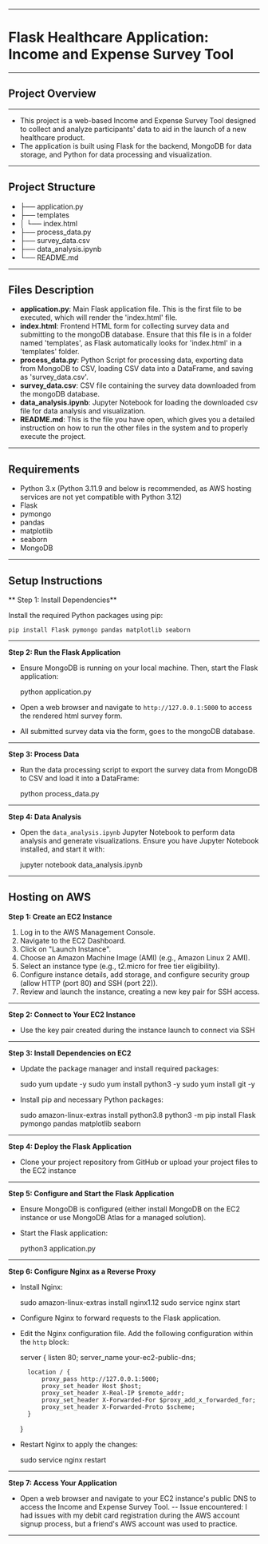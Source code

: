 -------------------------------
# Flask Healthcare Application: Income and Expense Survey Tool
-------------------------------


## Project Overview
----------------
- This project is a web-based Income and Expense Survey Tool designed to collect and analyze participants' data to aid in the launch of a new healthcare product. 
- The application is built using Flask for the backend, MongoDB for data storage, and Python for data processing and visualization.
--------------------------

## Project Structure

- ├── application.py
- ├── templates
- │   └── index.html
- ├── process_data.py
- ├── survey_data.csv
- ├── data_analysis.ipynb
- └── README.md
-------------------------

## Files Description

- **application.py**: Main Flask application file. This is the first file to be executed, which will render the 'index.html' file.
- **index.html**: Frontend HTML form for collecting survey data and submitting to the mongoDB database. Ensure that this file is in a folder named 'templates', as Flask automatically looks for 'index.html' in a 'templates' folder.
- **process_data.py**: Python Script for processing data, exporting data from MongoDB to CSV, loading CSV data into a DataFrame, and saving as 'survey_data.csv'.
- **survey_data.csv**: CSV file containing the survey data downloaded from the mongoDB database.
- **data_analysis.ipynb**: Jupyter Notebook for loading the downloaded csv file for data analysis and visualization.
- **README.md**: This is the file you have open, which gives you a detailed instruction on how to run the other files in the system and to properly execute the project.
------------------------------

## Requirements

- Python 3.x (Python 3.11.9 and below is recommended, as AWS hosting services are not yet compatible with Python 3.12)
- Flask
- pymongo
- pandas
- matplotlib
- seaborn
- MongoDB
-----------------------------

## Setup Instructions

** Step 1: Install Dependencies**

Install the required Python packages using pip:

    pip install Flask pymongo pandas matplotlib seaborn
-----
**Step 2: Run the Flask Application**

- Ensure MongoDB is running on your local machine. Then, start the Flask application:

    python application.py

- Open a web browser and navigate to `http://127.0.0.1:5000` to access the rendered html survey form. 
- All submitted survey data via the form, goes to the mongoDB database.
------
**Step 3: Process Data**

- Run the data processing script to export the survey data from MongoDB to CSV and load it into a DataFrame:

    python process_data.py
-----
**Step 4: Data Analysis**

- Open the `data_analysis.ipynb` Jupyter Notebook to perform data analysis and generate visualizations. Ensure you have Jupyter Notebook installed, and start it with:

    jupyter notebook data_analysis.ipynb
----------------------------------------------------

## Hosting on AWS

**Step 1: Create an EC2 Instance**

1. Log in to the AWS Management Console.
2. Navigate to the EC2 Dashboard.
3. Click on "Launch Instance".
4. Choose an Amazon Machine Image (AMI) (e.g., Amazon Linux 2 AMI).
5. Select an instance type (e.g., t2.micro for free tier eligibility).
6. Configure instance details, add storage, and configure security group (allow HTTP (port 80) and SSH (port 22)).
7. Review and launch the instance, creating a new key pair for SSH access.
-----
**Step 2: Connect to Your EC2 Instance**

- Use the key pair created during the instance launch to connect via SSH
-----
**Step 3: Install Dependencies on EC2**

- Update the package manager and install required packages:

    sudo yum update -y
    sudo yum install python3 -y
    sudo yum install git -y

- Install pip and necessary Python packages:

    sudo amazon-linux-extras install python3.8
    python3 -m pip install Flask pymongo pandas matplotlib seaborn
-----
**Step 4: Deploy the Flask Application**

- Clone your project repository from GitHub or upload your project files to the EC2 instance
-----
**Step 5: Configure and Start the Flask Application**

- Ensure MongoDB is configured (either install MongoDB on the EC2 instance or use MongoDB Atlas for a managed solution).

- Start the Flask application:

    python3 application.py
-----
**Step 6: Configure Nginx as a Reverse Proxy**

- Install Nginx:

    sudo amazon-linux-extras install nginx1.12
    sudo service nginx start

- Configure Nginx to forward requests to the Flask application.

- Edit the Nginx configuration file. Add the following configuration within the `http` block:

    server {
        listen 80;
        server_name your-ec2-public-dns;

        location / {
            proxy_pass http://127.0.0.1:5000;
            proxy_set_header Host $host;
            proxy_set_header X-Real-IP $remote_addr;
            proxy_set_header X-Forwarded-For $proxy_add_x_forwarded_for;
            proxy_set_header X-Forwarded-Proto $scheme;
        }
    }

- Restart Nginx to apply the changes:

    sudo service nginx restart
----
**Step 7: Access Your Application**

- Open a web browser and navigate to your EC2 instance's public DNS to access the Income and Expense Survey Tool. 
--
Issue encountered: I had issues with my debit card registration during the AWS account signup process, but a friend's AWS account was used to practice.
---
